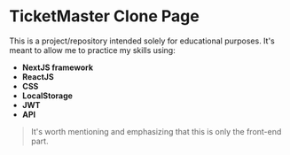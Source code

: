 # TicketMaster Clone Page

This is a project/repository intended solely for educational purposes. It's meant to allow me to practice my skills using:

- **NextJS framework**
- **ReactJS**
- **CSS**
- **LocalStorage**
- **JWT**
- **API**

> It's worth mentioning and emphasizing that this is only the front-end part.